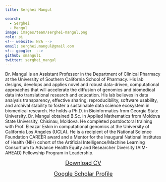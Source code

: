 ```yaml
---
title: Serghei Mangul

search:
  - Serghei 
  - Mangul
image: images/team/serghei-mangul.png
role: pi
<!-- website: N/A -->
email: serghei.mangul@gmail.com
<!-- google:  -->
github: smangul1
twitter: serghei_mangul
---
```


Dr. Mangul is an Assistant Professor in the Department of Clinical Pharmacy at the University of Southern California School of Pharmacy. His lab designs, develops and applies novel and robust data-driven, computational approaches that will accelerate the diffusion of genomics and biomedical data into translational research and education. His lab believes in data analysis transparency, effective sharing, reproducibility, software usability, and archival stability to foster a sustainable data science ecosystem in biomedical research. He holds a Ph.D. in Bioinformatics from Georgia State University. Dr. Mangul obtained B.Sc. in Applied Mathematics from Moldova State University, Chisinau, Moldova. He completed postdoctoral training with Prof. Eleazar Eskin in computational genomics at the University of California Los Angeles (UCLA). He is a recipient of the National Science Foundation CAREER award and a Mentor for the Inaugural National Institutes of Health (NIH) cohort of the Artificial Intelligence/Machine Learning Consortium to Advance Health Equity and Researcher Diversity (AIM-AHEAD) Fellowship Program in Leadership.
<center><a target="_blank" style="font-size: 18px" href="https://drive.google.com/file/d/1DTPg7aAMD3ojp9PMK7ab3hWM1pC802uJ/view?usp=share_link">Download CV</a></center>
<p></p>
<center><a target="_blank" style="font-size: 18px" href="https://scholar.google.com/citations?hl=en&user=gMGrvhsAAAAJ&view_op=list_works&sortby=pubdate">Google Scholar Profile</a></center>
